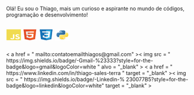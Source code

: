 Olá! Eu sou o Thiago, mais um curioso e aspirante no mundo de códigos, programação e desenvolvimento!

<div style="display: inline_block"><br>
  <img align="center" alt="Rafa-Js" height="30" width="40" src="https://raw.githubusercontent.com/devicons/devicon/master/icons/javascript/javascript-plain.svg">
  <img align="center" alt="Rafa-HTML" height="30" width="40" src="https://raw.githubusercontent.com/devicons/devicon/master/icons/html5/html5-original.svg">
  <img align="center" alt="Rafa-CSS" height="30" width="40" src="https://raw.githubusercontent.com/devicons/devicon/master/icons/css3/css3-original.svg">
  <img align="center" alt="Rafa-Python" height="30" width="40" src="https://raw.githubusercontent.com/devicons/devicon/master/icons/python/python-original.svg">
</div>
  
  ##
 
<div> 
  < a  href = " mailto:contatoemailthiagos@gmail.com" >< img  src = " https://img.shields.io/badge/-Gmail-%23333?style=for-the-badge&logo=gmail&logoColor=white "  alvo =  "_blank" ></ a>
  < a  href = " https://www.linkedin.com/in/thiago-sales-terra " target = "_blank" >< img  src = " https://img.shields.io/badge/-Linkedin-% 230077B5?style=for-the-badge&logo=linkedin&logoColor=white"  target = "_blank" ></ a>
  
  </div>
